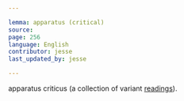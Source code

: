 ```yaml
---

lemma: apparatus (critical)
source:
page: 256
language: English
contributor: jesse
last_updated_by: jesse

---
```


apparatus criticus (a collection of variant [readings](readingVariant.html)).
